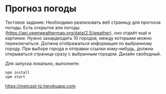 # Прогноз погоды

Тестовое задание: Необходимо реализовать веб страницу для прогноза погоды. 
Есть открытое апи погоды (https://api.openweathermap.org/data/2.5/weather), оно отдаёт ещё и картинки. 
Нужно захардкодить 10 городов, между которыми можно переключаться. Должна отображаться информация по выбранному городу. При выборе города и отправки ссылки кому-нибудь, должна открываться страница сразу с выбранным городом. Дизайн свободный.

Для запуска локально, выполните:

```
npm install
npm start
```

https://metcast-tz.herokuapp.com
